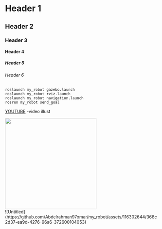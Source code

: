 # Header 1
## Header 2
### Header 3
#### Header 4
##### Header 5
###### Header 6

```
roslaunch my_robot gazebo.launch
roslaunch my_robot rviz.launch
roslaunch my_robot navigation.launch
rosrun my_robot send_goal
```
[YOUTUBE](https://www.youtube.com/watch?v=evz1LqEomTE) -video illust

<div>
  <img src="![sora](https://github.com/Abdelrahman97omar/my_robot/issues/1#issue-2193927214)" width="300" height="300" \>
</div>
![Untitled](https://github.com/Abdelrahman97omar/my_robot/assets/116302644/368c2d37-ea9d-4276-96a6-372600104053)
